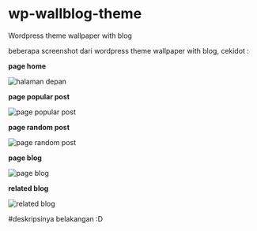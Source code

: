 # wp-wallblog-theme
Wordpress theme wallpaper with blog

beberapa screenshot dari wordpress theme wallpaper with blog, cekidot :

**page home**

![halaman depan](https://cloud.githubusercontent.com/assets/6567330/12676734/d57d165e-c6c6-11e5-80b5-86350a7e9cb0.png)

**page popular post**

![page popular post](https://cloud.githubusercontent.com/assets/6567330/12676776/1151e77c-c6c7-11e5-8cdc-dbaefc8c0511.png)

**page random post**

![page random post](https://cloud.githubusercontent.com/assets/6567330/12676780/18af4942-c6c7-11e5-9a94-fc8f71223662.png)

**page blog**

![page blog](https://cloud.githubusercontent.com/assets/6567330/12676792/2b194a4c-c6c7-11e5-9985-e22f9a066aa7.png)

**related blog**

![related blog](https://cloud.githubusercontent.com/assets/6567330/12676800/34c91e3c-c6c7-11e5-89a8-96b7a16ea837.png)

#deskripsinya belakangan :D
